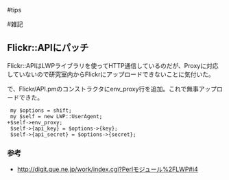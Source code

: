 #tips

#雑記
## Flickr::APIにパッチ
Flickr::APIはLWPライブラリを使ってHTTP通信しているのだが、Proxyに対応していないので研究室内からFlickrにアップロードできないことに気付いた。

で、Flickr/API.pmのコンストラクタにenv_proxy行を追加。これで無事アップロードできた。
```
 my $options = shift;
 my $self = new LWP::UserAgent;
+$self->env_proxy;
 $self->{api_key} = $options->{key};
 $self->{api_secret} = $options->{secret};
```
### 参考
* http://digit.que.ne.jp/work/index.cgi?Perlモジュール%2FLWP#i4
<!--  -->

